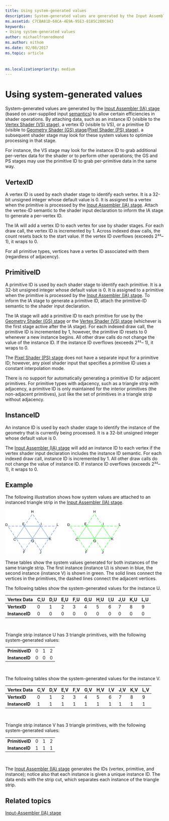 ```yaml
---
title: Using system-generated values
description: System-generated values are generated by the Input Assembler (IA) stage (based on user-supplied input semantics) to allow certain efficiencies in shader operations.
ms.assetid: C7CBA81D-68CA-4E9A-95E3-8185C280C843
keywords:
- Using system-generated values
author: michaelfromredmond
ms.author: mithom
ms.date: 02/08/2017
ms.topic: article


ms.localizationpriority: medium
---
```


# <span id="direct3dconcepts.using_system-generated_values"></span>Using system-generated values


System-generated values are generated by the [Input Assembler (IA) stage](input-assembler-stage--ia-.md) (based on user-supplied input [semantics](https://msdn.microsoft.com/library/windows/desktop/bb509647)) to allow certain efficiencies in shader operations. By attaching data, such as an instance ID (visible to the [Vertex Shader (VS) stage](vertex-shader-stage--vs-.md)), a vertex ID (visible to VS), or a primitive ID (visible to [Geometry Shader (GS) stage](geometry-shader-stage--gs-.md)/[Pixel Shader (PS) stage](pixel-shader-stage--ps-.md)), a subsequent shader stage may look for these system values to optimize processing in that stage.

For instance, the VS stage may look for the instance ID to grab additional per-vertex data for the shader or to perform other operations; the GS and PS stages may use the primitive ID to grab per-primitive data in the same way.

## <span id="VertexID"></span><span id="vertexid"></span><span id="VERTEXID"></span>VertexID


A vertex ID is used by each shader stage to identify each vertex. It is a 32-bit unsigned integer whose default value is 0. It is assigned to a vertex when the primitive is processed by the [Input Assembler (IA) stage](input-assembler-stage--ia-.md). Attach the vertex-ID semantic to the shader input declaration to inform the IA stage to generate a per-vertex ID.

The IA will add a vertex ID to each vertex for use by shader stages. For each draw call, the vertex ID is incremented by 1. Across indexed draw calls, the count resets back to the start value. If the vertex ID overflows (exceeds 2³²– 1), it wraps to 0.

For all primitive types, vertices have a vertex ID associated with them (regardless of adjacency).

## <span id="PrimitiveID"></span><span id="primitiveid"></span><span id="PRIMITIVEID"></span>PrimitiveID


A primitive ID is used by each shader stage to identify each primitive. It is a 32-bit unsigned integer whose default value is 0. It is assigned to a primitive when the primitive is processed by the [Input Assembler (IA) stage](input-assembler-stage--ia-.md). To inform the IA stage to generate a primitive ID, attach the primitive-ID semantic to the shader input declaration.

The IA stage will add a primitive ID to each primitive for use by the [Geometry Shader (GS) stage](geometry-shader-stage--gs-.md) or the [Vertex Shader (VS) stage](vertex-shader-stage--vs-.md) (whichever is the first stage active after the IA stage). For each indexed draw call, the primitive ID is incremented by 1, however, the primitive ID resets to 0 whenever a new instance begins. All other draw calls do not change the value of the instance ID. If the instance ID overflows (exceeds 2³²– 1), it wraps to 0.

The [Pixel Shader (PS) stage](pixel-shader-stage--ps-.md) does not have a separate input for a primitive ID; however, any pixel shader input that specifies a primitive ID uses a constant interpolation mode.

There is no support for automatically generating a primitive ID for adjacent primitives. For primitive types with adjacency, such as a triangle strip with adjacency, a primitive ID is only maintained for the interior primitives (the non-adjacent primitives), just like the set of primitives in a triangle strip without adjacency.

## <span id="InstanceID"></span><span id="instanceid"></span><span id="INSTANCEID"></span>InstanceID


An instance ID is used by each shader stage to identify the instance of the geometry that is currently being processed. It is a 32-bit unsigned integer whose default value is 0.

The [Input Assembler (IA) stage](input-assembler-stage--ia-.md) will add an instance ID to each vertex if the vertex shader input declaration includes the instance ID semantic. For each indexed draw call, instance ID is incremented by 1. All other draw calls do not change the value of instance ID. If instance ID overflows (exceeds 2³²– 1), it wraps to 0.

## <span id="Example"></span><span id="example"></span><span id="EXAMPLE"></span>Example


The following illustration shows how system values are attached to an instanced triangle strip in the [Input Assembler (IA) stage](input-assembler-stage--ia-.md).

![illustration of system values for an instanced triangle strip](images/d3d10-ia-example.png)

These tables show the system values generated for both instances of the same triangle strip. The first instance (instance U) is shown in blue, the second instance (instance V) is shown in green. The solid lines connect the vertices in the primitives, the dashed lines connect the adjacent vertices.

The following tables show the system-generated values for the instance U.

| Vertex Data    | C,U | D,U | E,U | F,U | G,U | H,U | I,U | J,U | K,U | L,U |
|----------------|-----|-----|-----|-----|-----|-----|-----|-----|-----|-----|
| **VertexID**   | 0   | 1   | 2   | 3   | 4   | 5   | 6   | 7   | 8   | 9   |
| **InstanceID** | 0   | 0   | 0   | 0   | 0   | 0   | 0   | 0   | 0   | 0   |

 

Triangle strip instance U has 3 triangle primitives, with the following system-generated values:

|                 |     |     |     |
|-----------------|-----|-----|-----|
| **PrimitiveID** | 0   | 1   | 2   |
| **InstanceID**  | 0   | 0   | 0   |

 

The following tables show the system-generated values for the instance V.

| Vertex Data    | C,V | D,V | E,V | F,V | G,V | H,V | I,V | J,V | K,V | L,V |
|----------------|-----|-----|-----|-----|-----|-----|-----|-----|-----|-----|
| **VertexID**   | 0   | 1   | 2   | 3   | 4   | 5   | 6   | 7   | 8   | 9   |
| **InstanceID** | 1   | 1   | 1   | 1   | 1   | 1   | 1   | 1   | 1   | 1   |

 

Triangle strip instance V has 3 triangle primitives, with the following system-generated values:

|                 |     |     |     |
|-----------------|-----|-----|-----|
| **PrimitiveID** | 0   | 1   | 2   |
| **InstanceID**  | 1   | 1   | 1   |

 

The [Input Assembler (IA) stage](input-assembler-stage--ia-.md) generates the IDs (vertex, primitive, and instance); notice also that each instance is given a unique instance ID. The data ends with the strip cut, which separates each instance of the triangle strip.

## <span id="related-topics"></span>Related topics


[Input-Assembler (IA) stage](input-assembler-stage--ia-.md)

 

 




